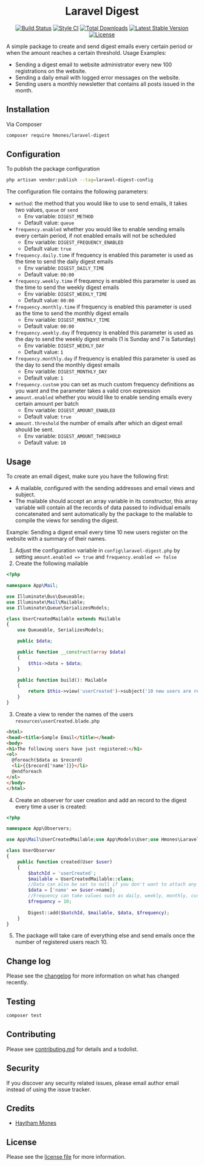 <h1 align="center">Laravel Digest</h1>

<p align="center">
<a href="https://github.com/hmones/laravel-digest/actions"><img src="https://github.com/hmones/laravel-digest/actions/workflows/build.yml/badge.svg" alt="Build Status"></a>
<a href="https://github.styleci.io/repos/450457021"><img src="https://github.styleci.io/repos/450457021/shield" alt="Style CI"></a>
<a href="https://packagist.org/packages/hmones/laravel-digest"><img src="http://poser.pugx.org/hmones/laravel-digest/downloads" alt="Total Downloads"></a>
<a href="https://packagist.org/packages/hmones/laravel-digest"><img src="https://img.shields.io/github/v/release/hmones/laravel-digest" alt="Latest Stable Version"></a>
<a href="https://packagist.org/packages/hmones/laravel-digest"><img src="http://poser.pugx.org/hmones/laravel-digest/license" alt="License"></a>
</p>

A simple package to create and send digest emails every certain period or when the amount reaches a certain threshold.
Usage Examples:
- Sending a digest email to website administrator every new 100 registrations on the website.
- Sending a daily email with logged error messages on the website.
- Sending users a monthly newsletter that contains all posts issued in the month.

## Installation

Via Composer

```bash
composer require hmones/laravel-digest
```

## Configuration

To publish the package configuration

```bash
php artisan vendor:publish --tag=laravel-digest-config
 ```

The configuration file contains the following parameters:
- `method`: the method that you would like to use to send emails, it takes two values, `queue` or `send`
  - Env variable: `DIGEST_METHOD`
  - Default value: `queue`
- `frequency.enabled` whether you would like to enable sending emails every certain period, if not enabled emails will not be scheduled
  - Env variable: `DIGEST_FREQUENCY_ENABLED`
  - Default value: `true`
- `frequency.daily.time` if frequency is enabled this parameter is used as the time to send the daily digest emails
  - Env variable: `DIGEST_DAILY_TIME`
  - Default value: `00:00`
- `frequency.weekly.time` if frequency is enabled this parameter is used as the time to send the weekly digest emails
  - Env variable: `DIGEST_WEEKLY_TIME`
  - Default value: `00:00`
- `frequency.monthly.time` if frequency is enabled this parameter is used as the time to send the monthly digest emails
  - Env variable: `DIGEST_MONTHLY_TIME`
  - Default value: `00:00`
- `frequency.weekly.day` if frequency is enabled this parameter is used as the day to send the weekly digest emails (1 is Sunday and 7 is Saturday)
  - Env variable: `DIGEST_WEEKLY_DAY`
  - Default value: `1`
- `frequency.monthly.day` if frequency is enabled this parameter is used as the day to send the monthly digest emails
  - Env variable: `DIGEST_MONTHLY_DAY`
  - Default value: `1`
- `frequency.custom` you can set as much custom frequency definitions as you want and the parameter takes a valid cron expression
- `amount.enabled` whether you would like to enable sending emails every certain amount per batch
  - Env variable: `DIGEST_AMOUNT_ENABLED`
  - Default value: `true`
- `amount.threshold` the number of emails after which an digest email should be sent.
  - Env variable: `DIGEST_AMOUNT_THRESHOLD`
  - Default value: `10`

## Usage

To create an email digest, make sure you have the following first:
- A mailable, configured with the sending addresses and email views and subject.
- The mailable should accept an array variable in its constructor, this array variable will contain all the records of data passed to individual emails concatenated and sent automatically by the package to the mailable to compile the views for sending the digest.

Example: Sending a digest email every time 10 new users register on the website with a summary of their names.

1. Adjust the configuration variable in `config\laravel-digest.php` by setting `amount.enabled => true` and `frequency.enabled => false`
2. Create the following mailable
```php
<?php

namespace App\Mail;

use Illuminate\Bus\Queueable;
use Illuminate\Mail\Mailable;
use Illuminate\Queue\SerializesModels;

class UserCreatedMailable extends Mailable
{
    use Queueable, SerializesModels;

    public $data;

    public function __construct(array $data)
    {
        $this->data = $data;
    }

    public function build(): Mailable
    {
        return $this->view('userCreated')->subject('10 new users are registered')->to('email@test.com');
    }
}
```
3. Create a view to render the names of the users `resources\userCreated.blade.php`
```html
<html>
<head><title>Sample Email</title></head>
<body>
<h1>The following users have just registered:</h1>
<ol>
  @foreach($data as $record)
  <li>{{$record['name']}}</li>
  @endforeach
</ol>
</body>
</html>
```
4. Create an observer for user creation and add an record to the digest every time a user is created:

```php
<?php

namespace App\Observers;

use App\Mail\UserCreatedMailable;use App\Models\User;use Hmones\LaravelDigest\Facades\Digest;

class UserObserver
{
    public function created(User $user)
    {
        $batchId = 'userCreated';
        $mailable = UserCreatedMailable::class;
        //Data can also be set to null if you don't want to attach any data to the email
        $data = ['name' => $user->name];
        //Frequency can take values such as daily, weekly, monthly, custom or an integer threshold 10, 20 ...etc 
        $frequency = 10;
        
        Digest::add($batchId, $mailable, $data, $frequency);
    }
}
```
5. The package will take care of everything else and send emails once the number of registered users reach 10.


## Change log

Please see the [changelog](CHANGELOG.md) for more information on what has changed recently.

## Testing

``` bash
composer test
```

## Contributing

Please see [contributing.md](CONTRIBUTING.md) for details and a todolist.

## Security

If you discover any security related issues, please email author email instead of using the issue tracker.

## Credits
- [Haytham Mones][link-author]

## License

Please see the [license file](LICENSE.md) for more information.

[link-author]: https://github.com/hmones
